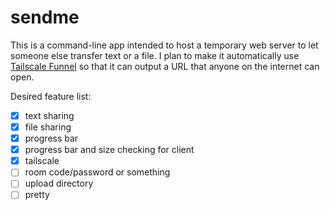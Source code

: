 # sendme

This is a command-line app intended to host a temporary web server to let someone else transfer text or a file. I plan to make it automatically use [Tailscale Funnel](https://tailscale.com/kb/1223/funnel) so that it can output a URL that anyone on the internet can open.

Desired feature list:

- [x] text sharing
- [x] file sharing
- [x] progress bar
- [x] progress bar and size checking for client
- [x] tailscale
- [ ] room code/password or something
- [ ] upload directory
- [ ] pretty
